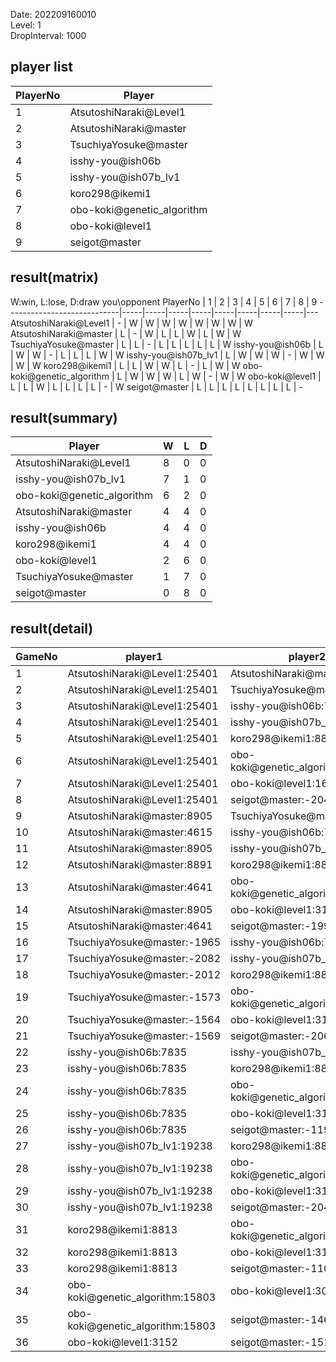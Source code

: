 Date: 202209160010  
Level: 1  
DropInterval: 1000  
## player list
PlayerNo  |  Player
----------|----------------------------
1         |  AtsutoshiNaraki@Level1
2         |  AtsutoshiNaraki@master
3         |  TsuchiyaYosuke@master
4         |  isshy-you@ish06b
5         |  isshy-you@ish07b_lv1
6         |  koro298@ikemi1
7         |  obo-koki@genetic_algorithm
8         |  obo-koki@level1
9         |  seigot@master
## result(matrix)
W:win, L:lose, D:draw
you\opponent PlayerNo       |  1  |  2  |  3  |  4  |  5  |  6  |  7  |  8  |  9
----------------------------|-----|-----|-----|-----|-----|-----|-----|-----|---
AtsutoshiNaraki@Level1      |  -  |  W  |  W  |  W  |  W  |  W  |  W  |  W  |  W
AtsutoshiNaraki@master      |  L  |  -  |  W  |  L  |  L  |  W  |  L  |  W  |  W
TsuchiyaYosuke@master       |  L  |  L  |  -  |  L  |  L  |  L  |  L  |  L  |  W
isshy-you@ish06b            |  L  |  W  |  W  |  -  |  L  |  L  |  L  |  W  |  W
isshy-you@ish07b_lv1        |  L  |  W  |  W  |  W  |  -  |  W  |  W  |  W  |  W
koro298@ikemi1              |  L  |  L  |  W  |  W  |  L  |  -  |  L  |  W  |  W
obo-koki@genetic_algorithm  |  L  |  W  |  W  |  W  |  L  |  W  |  -  |  W  |  W
obo-koki@level1             |  L  |  L  |  W  |  L  |  L  |  L  |  L  |  -  |  W
seigot@master               |  L  |  L  |  L  |  L  |  L  |  L  |  L  |  L  |  -
## result(summary)
Player                      |  W  |  L  |  D
----------------------------|-----|-----|---
AtsutoshiNaraki@Level1      |  8  |  0  |  0
isshy-you@ish07b_lv1        |  7  |  1  |  0
obo-koki@genetic_algorithm  |  6  |  2  |  0
AtsutoshiNaraki@master      |  4  |  4  |  0
isshy-you@ish06b            |  4  |  4  |  0
koro298@ikemi1              |  4  |  4  |  0
obo-koki@level1             |  2  |  6  |  0
TsuchiyaYosuke@master       |  1  |  7  |  0
seigot@master               |  0  |  8  |  0
## result(detail)
GameNo  |  player1                           |  player2
--------|------------------------------------|----------------------------------
1       |  AtsutoshiNaraki@Level1:25401      |  AtsutoshiNaraki@master:8905
2       |  AtsutoshiNaraki@Level1:25401      |  TsuchiyaYosuke@master:-1626
3       |  AtsutoshiNaraki@Level1:25401      |  isshy-you@ish06b:7835
4       |  AtsutoshiNaraki@Level1:25401      |  isshy-you@ish07b_lv1:19238
5       |  AtsutoshiNaraki@Level1:25401      |  koro298@ikemi1:8813
6       |  AtsutoshiNaraki@Level1:25401      |  obo-koki@genetic_algorithm:15803
7       |  AtsutoshiNaraki@Level1:25401      |  obo-koki@level1:1647
8       |  AtsutoshiNaraki@Level1:25401      |  seigot@master:-2047
9       |  AtsutoshiNaraki@master:8905       |  TsuchiyaYosuke@master:-1690
10      |  AtsutoshiNaraki@master:4615       |  isshy-you@ish06b:7835
11      |  AtsutoshiNaraki@master:8905       |  isshy-you@ish07b_lv1:19238
12      |  AtsutoshiNaraki@master:8891       |  koro298@ikemi1:8813
13      |  AtsutoshiNaraki@master:4641       |  obo-koki@genetic_algorithm:15803
14      |  AtsutoshiNaraki@master:8905       |  obo-koki@level1:3170
15      |  AtsutoshiNaraki@master:4641       |  seigot@master:-1991
16      |  TsuchiyaYosuke@master:-1965       |  isshy-you@ish06b:7835
17      |  TsuchiyaYosuke@master:-2082       |  isshy-you@ish07b_lv1:19238
18      |  TsuchiyaYosuke@master:-2012       |  koro298@ikemi1:8813
19      |  TsuchiyaYosuke@master:-1573       |  obo-koki@genetic_algorithm:15803
20      |  TsuchiyaYosuke@master:-1564       |  obo-koki@level1:3170
21      |  TsuchiyaYosuke@master:-1569       |  seigot@master:-2067
22      |  isshy-you@ish06b:7835             |  isshy-you@ish07b_lv1:19238
23      |  isshy-you@ish06b:7835             |  koro298@ikemi1:8813
24      |  isshy-you@ish06b:7835             |  obo-koki@genetic_algorithm:15803
25      |  isshy-you@ish06b:7835             |  obo-koki@level1:3185
26      |  isshy-you@ish06b:7835             |  seigot@master:-1192
27      |  isshy-you@ish07b_lv1:19238        |  koro298@ikemi1:8813
28      |  isshy-you@ish07b_lv1:19238        |  obo-koki@genetic_algorithm:15803
29      |  isshy-you@ish07b_lv1:19238        |  obo-koki@level1:3185
30      |  isshy-you@ish07b_lv1:19238        |  seigot@master:-2049
31      |  koro298@ikemi1:8813               |  obo-koki@genetic_algorithm:15803
32      |  koro298@ikemi1:8813               |  obo-koki@level1:3170
33      |  koro298@ikemi1:8813               |  seigot@master:-1106
34      |  obo-koki@genetic_algorithm:15803  |  obo-koki@level1:3019
35      |  obo-koki@genetic_algorithm:15803  |  seigot@master:-1469
36      |  obo-koki@level1:3152              |  seigot@master:-1515
